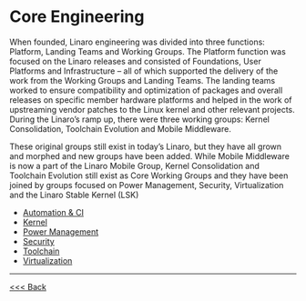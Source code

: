 # Core Engineering

When founded, Linaro engineering was divided into three functions: Platform, Landing Teams and Working Groups. The Platform function was focused on the Linaro releases and consisted of Foundations, User Platforms and Infrastructure – all of which supported the delivery of the work from the Working Groups and Landing Teams. The landing teams worked to ensure compatibility and optimization of packages and overall releases on specific member hardware platforms and helped in the work of upstreaming vendor patches to the Linux kernel and other relevant projects. During the Linaro’s ramp up, there were three working groups: Kernel Consolidation, Toolchain Evolution and Mobile Middleware.

These original groups still exist in today’s Linaro, but they have all grown and morphed and new groups have been added. While Mobile Middleware is now a part of the Linaro Mobile Group, Kernel Consolidation and Toolchain Evolution still exist as Core Working Groups and they have been joined by groups focused on Power Management, Security, Virtualization and the Linaro Stable Kernel (LSK)

- [Automation & CI](automation-ci/README.md)
- [Kernel](kernel/README.md)
- [Power Management](power-management/README.md)
- [Security](security/README.md)
- [Toolchain](toolchain/README.md)
- [Virtualization](virtualization/README.md)

***

[<<< Back](../../README.md)
